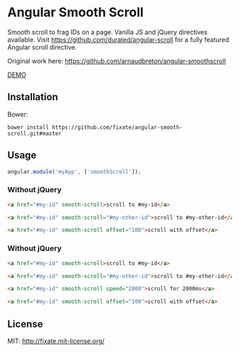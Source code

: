 # Angular Smooth Scroll

Smooth scroll to frag IDs on a page. Vanilla JS and jQuery directives available. Visit https://github.com/durated/angular-scroll for a fully featured Angular scroll directive.

Original work here: https://github.com/arnaudbreton/angular-smoothscroll

[DEMO](http://fixate.github.io/angular-smooth-scroll/demo/)

## Installation
Bower:

```
bower install https://github.com/fixate/angular-smooth-scroll.git#master
```

## Usage

```javascript
angular.module('myApp', ['smoothScroll']);
```

### Without jQuery

```html
<a href="#my-id" smooth-scroll>scroll to #my-id</a>

<a href="#my-id" smooth-scroll="#my-other-id">scroll to #my-other-id</a>

<a href="#my-id" smooth-scroll offset="100">scroll with offset</a>
```

### Without jQuery

```html
<a href="#my-id" smooth-scroll>scroll to #my-id</a>

<a href="#my-id" smooth-scroll="#my-other-id">scroll to #my-other-id</a>

<a href="#my-id" smooth-scroll speed="2000">scroll for 2000ms</a>

<a href="#my-id" smooth-scroll offset="100">scroll with offset</a>
```


## License

MIT: http://fixate.mit-license.org/
